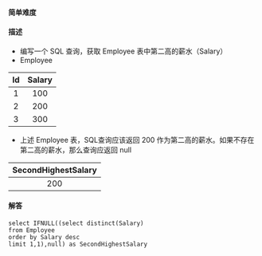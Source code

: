 #### 简单难度

#### 描述
- 编写一个 SQL 查询，获取 Employee 表中第二高的薪水（Salary）
- Employee 

| Id   | Salary  | 
| :---: | :----: | 
| 1  | 100 |
| 2  | 200 | 
| 3  | 300 | 

- 上述 Employee 表，SQL查询应该返回 200 作为第二高的薪水。如果不存在第二高的薪水，那么查询应返回 null

| SecondHighestSalary  |
| :---: |
| 200                  |

#### 解答

```shell script
select IFNULL((select distinct(Salary) 
from Employee
order by Salary desc
limit 1,1),null) as SecondHighestSalary
```